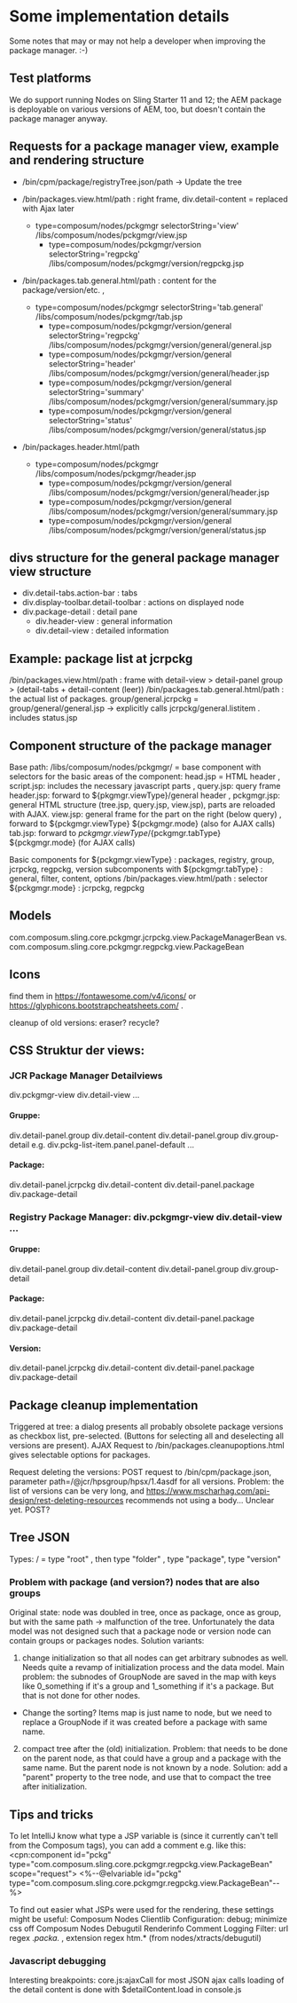 # Some implementation details

Some notes that may or may not help a developer when improving the package manager. :-)

## Test platforms
We do support running Nodes on Sling Starter 11 and 12; the AEM package is deployable on various versions of AEM, too, 
but doesn't contain the package manager anyway.

## Requests for a package manager view, example and rendering structure
- /bin/cpm/package/registryTree.json/path  -> Update the tree

- /bin/packages.view.html/path : right frame, div.detail-content = replaced with Ajax later  
  - type=composum/nodes/pckgmgr selectorString='view' /libs/composum/nodes/pckgmgr/view.jsp
    - type=composum/nodes/pckgmgr/version selectorString='regpckg' /libs/composum/nodes/pckgmgr/version/regpckg.jsp

- /bin/packages.tab.general.html/path : content for the package/version/etc. , 
  - type=composum/nodes/pckgmgr selectorString='tab.general' /libs/composum/nodes/pckgmgr/tab.jsp
    - type=composum/nodes/pckgmgr/version/general selectorString='regpckg' /libs/composum/nodes/pckgmgr/version/general/general.jsp
    - type=composum/nodes/pckgmgr/version/general selectorString='header' /libs/composum/nodes/pckgmgr/version/general/header.jsp
    - type=composum/nodes/pckgmgr/version/general selectorString='summary' /libs/composum/nodes/pckgmgr/version/general/summary.jsp
    - type=composum/nodes/pckgmgr/version/general selectorString='status' /libs/composum/nodes/pckgmgr/version/general/status.jsp

- /bin/packages.header.html/path
  - type=composum/nodes/pckgmgr /libs/composum/nodes/pckgmgr/header.jsp
    - type=composum/nodes/pckgmgr/version/general /libs/composum/nodes/pckgmgr/version/general/header.jsp
    - type=composum/nodes/pckgmgr/version/general /libs/composum/nodes/pckgmgr/version/general/summary.jsp
    - type=composum/nodes/pckgmgr/version/general /libs/composum/nodes/pckgmgr/version/general/status.jsp

## divs structure for the general package manager view structure
- div.detail-tabs.action-bar : tabs
- div.display-toolbar.detail-toolbar : actions on displayed node
- div.package-detail : detail pane
  - div.header-view : general information
  - div.detail-view : detailed information

## Example: package list at jcrpckg
/bin/packages.view.html/path : frame with detail-view > detail-panel group > (detail-tabs + detail-content (leer))
/bin/packages.tab.general.html/path : the actual list of packages.
  group/general.jcrpckg = group/general/general.jsp -> explicitly calls jcrpckg/general.listitem . includes status.jsp

## Component structure of the package manager

Base path: /libs/composum/nodes/pckgmgr/ = base component with selectors for the basic areas of the component:
head.jsp = HTML header , script.jsp: includes the necessary javascript parts , query.jsp: query frame
header.jsp: forward to ${pkgmgr.viewType}/general header , 
pckgmgr.jsp: general HTML structure (tree.jsp, query.jsp, view.jsp), parts are reloaded with AJAX.
view.jsp: general frame for the part on the right (below query) , forward to ${pckgmgr.viewType} ${pckgmgr.mode} 
  (also for AJAX calls)
tab.jsp: forward to ${pckgmgr.viewType}/${pckgmgr.tabType} ${pckgmgr.mode} (for AJAX calls)

Basic components for ${pckgmgr.viewType} : packages, registry, group, jcrpckg, regpckg, version
subcomponents with ${pckgmgr.tabType} : general, filter, content, options
/bin/packages.view.html/path : selector ${pckgmgr.mode} : jcrpckg, regpckg

## Models
com.composum.sling.core.pckgmgr.jcrpckg.view.PackageManagerBean
vs.
com.composum.sling.core.pckgmgr.regpckg.view.PackageBean

## Icons
find them in https://fontawesome.com/v4/icons/ or https://glyphicons.bootstrapcheatsheets.com/ .

cleanup of old versions: eraser? recycle?

## CSS Struktur der views:
### JCR Package Manager Detailviews 
div.pckgmgr-view div.detail-view ... 
#### Gruppe:
div.detail-panel.group div.detail-content div.detail-panel.group div.group-detail 
  e.g. div.pckg-list-item.panel.panel-default ...
#### Package:
div.detail-panel.jcrpckg div.detail-content div.detail-panel.package div.package-detail
### Registry Package Manager: div.pckgmgr-view div.detail-view ...
#### Gruppe:
div.detail-panel.group div.detail-content div.detail-panel.group div.group-detail
#### Package:
div.detail-panel.jcrpckg div.detail-content div.detail-panel.package div.package-detail
#### Version:
div.detail-panel.jcrpckg div.detail-content div.detail-panel.package div.package-detail

## Package cleanup implementation
Triggered at tree: a dialog presents all probably obsolete package versions as checkbox list, pre-selected.
(Buttons for selecting all and deselecting all versions are present).
AJAX Request to /bin/packages.cleanupoptions.html gives selectable options for packages.

Request deleting the versions: POST request to /bin/cpm/package.json, parameter path=/@jcr/hpsgroup/hpsx/1.4asdf 
for all versions. Problem: the list of versions can be very long, and 
https://www.mscharhag.com/api-design/rest-deleting-resources recommends not using a body... Unclear yet. POST?

## Tree JSON
Types: / = type "root" , then type "folder" , type "package", type "version"

### Problem with package (and version?) nodes that are also groups
Original state: node was doubled in tree, once as package, once as group, but with the same path -> malfunction of the tree.
Unfortunately the data model was not designed such that a package node or version node can contain groups or packages nodes.
Solution variants:
1. change initialization so that all nodes can get arbitrary subnodes as well. Needs quite a revamp of initialization process and the data model.
   Main problem: the subnodes of GroupNode are saved in the map with keys like 0_something if it's a group and 1_something if it's a package.
   But that is not done for other nodes.
  - Change the sorting? Items map is just name to node, but we need to replace a GroupNode if it was created before a package with same name. 
2. compact tree after the (old) initialization. Problem: that needs to be done on the parent node, as that 
   could have a group and a package with the same name. But the parent node is not known by a node. 
   Solution: add a "parent" property to the tree node, and use that to compact the tree after initialization.

## Tips and tricks
To let IntelliJ know what type a JSP variable is (since it currently can't tell from the Composum tags), you can add a comment 
e.g. like this:
<cpn:component id="pckg" type="com.composum.sling.core.pckgmgr.regpckg.view.PackageBean" scope="request">
    <%--@elvariable id="pckg" type="com.composum.sling.core.pckgmgr.regpckg.view.PackageBean"--%>

To find out easier what JSPs were used for the rendering, these settings might be useful:
Composum Nodes Clientlib Configuration: debug; minimize css off
Composum Nodes Debugutil Renderinfo Comment Logging Filter: url regex .*packa.* , extension regex htm.* (from nodes/xtracts/debugutil)

### Javascript debugging
Interesting breakpoints:
core.js:ajaxCall for most JSON ajax calls
loading of the detail content is done with $detailContent.load in console.js
